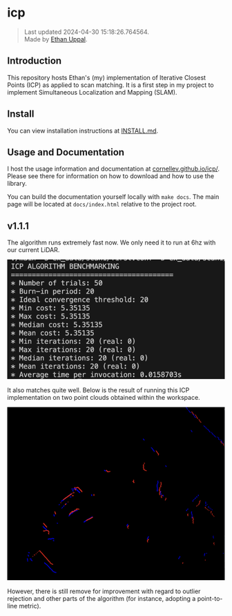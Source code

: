 <!-- THIS FILE IS GENERATED AUTOMATICALLY. -->
<!-- DO NOT EDIT THIS FILE. -->
<!-- EDIT README.md.build INSTEAD. -->
# icp

> Last updated 2024-04-30 15:18:26.764564.  
> Made by [Ethan Uppal](https://www.ethanuppal.com).

## Introduction

This repository hosts Ethan's (my) implementation of Iterative Closest Points (ICP) as applied to scan matching.
It is a first step in my project to implement Simultaneous Localization and Mapping (SLAM).

## Install

You can view installation instructions at [INSTALL.md](INSTALL.md).

## Usage and Documentation

I host the usage information and documentation at [cornellev.github.io/icp/](https://cornellev.github.io/icp/).
Please see there for information on how to download and how to use the library.

You can build the documentation yourself locally with `make docs`.
The main page will be located at `docs/index.html` relative to the project root.

## v1.1.1 

The algorithm runs extremely fast now.
We only need it to run at 6hz with our current LiDAR.

![](book/asset/img/v1.1.1bench.png)

It also matches quite well.
Below is the result of running this ICP implementation on two point clouds obtained within the workspace.

![](book/asset/img/v1.1.1result.png)

However, there is still remove for improvement with regard to outlier rejection and other parts of the algorithm (for instance, adopting a point-to-line metric).

